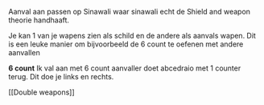 Aanval aan passen op Sinawali waar sinawali echt de Shield and weapon theorie handhaaft. 

Je kan 1 van je wapens zien als schild en de andere als aanvals wapen. 
Dit is een leuke manier om bijvoorbeeld de 6 count te oefenen met andere aanvallen

**6 count**
Ik val aan met 6 count aanvaller doet abcedraio met 1 counter terug. Dit doe je links en rechts.

[[Double weapons]]